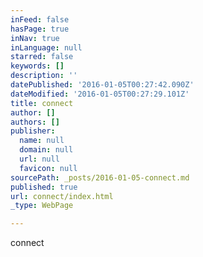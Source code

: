 ```yaml
---
inFeed: false
hasPage: true
inNav: true
inLanguage: null
starred: false
keywords: []
description: ''
datePublished: '2016-01-05T00:27:42.090Z'
dateModified: '2016-01-05T00:27:29.101Z'
title: connect
author: []
authors: []
publisher:
  name: null
  domain: null
  url: null
  favicon: null
sourcePath: _posts/2016-01-05-connect.md
published: true
url: connect/index.html
_type: WebPage

---
```

connect